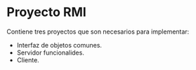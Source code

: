 # Proyecto RMI
Contiene tres proyectos que son necesarios para implementar:
- Interfaz de objetos comunes.
- Servidor funcionalides.
- Cliente.